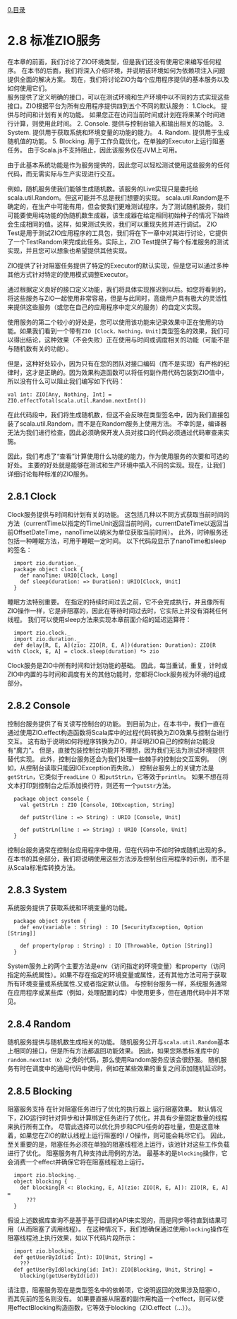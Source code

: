 [0.目录](../0.目录.md)
# 2.8 标准ZIO服务


在本章的前面，我们讨论了ZIO环境类型，但是我们还没有使用它来编写任何程序。 在本书的后面，我们将深入介绍环境，并说明该环境如何为依赖项注入问题提供全面的解决方案。
现在，我们将讨论ZIO为每个应用程序提供的基本服务以及如何使用它们。  
服务提供了定义明确的接口，可以在测试环境和生产环境中以不同的方式实现这些接口。ZIO根据平台为所有应用程序提供四到五个不同的默认服务：
1.Clock。 提供与时间和计划有关的功能。 如果您正在访问当前时间或计划在将来某个时间进行计算，则使用此时间。
2. Console. 提供与控制台输入和输出相关的功能。
3. System. 提供用于获取系统和环境变量的功能的能力。
4. Random. 提供用于生成随机值的功能。
5. Blocking. 用于工作负载优化，在单独的Executor上运行阻塞任务。 由于Scala.js不支持阻止，因此该服务仅在JVM上可用。


由于此基本系统功能是作为服务提供的，因此您可以轻松测试使用这些服务的任何代码，而无需实际与生产实现进行交互。

例如，随机服务使我们能够生成随机数。该服务的Live实现只是委托给scala.util.Random。但这可能并不总是我们想要的实现。 scala.util.Random是不确定的，在生产中可能有用，但会使我们更难测试程序。为了测试随机服务，我们可能要使用纯功能的伪随机数生成器，该生成器在给定相同初始种子的情况下始终会生成相同的值。这样，如果测试失败，我们可以重现失败并进行调试。
ZIO Test是用于测试ZIO应用程序的工具包，我们将在下一章中对其进行讨论，它提供了一个TestRandom来完成此任务。实际上，ZIO Test提供了每个标准服务的测试实现，并且您可以想象也希望提供其他实现。

ZIO提供了针对阻塞任务提供了特定的Executor的默认实现，但是您可以通过多种其他方式针对特定的使用模式调整Executor。

通过根据定义良好的接口定义功能，我们将具体实现推迟到以后。如您将看到的，将这些服务与ZIO一起使用非常容易，但是与此同时，高级用户具有极大的灵活性来提供这些服务（或您在自己的应用程序中定义的服务）的自定义实现。

使用服务的第二个较小的好处是，您可以使用该功能来记录效果中正在使用的功能。如果我们看到一个带有`ZIO [Clock，Nothing，Unit]`类型签名的效果，我们可以得出结论，这种效果（不会失败）正在使用与时间或调度相关的功能（可能不是与随机数有关的功能）。

但是，这种好处较小，因为只有在您的团队对接口编码（而不是实现）有严格的纪律时，这才是正确的。因为效果构造函数可以将任何副作用代码包装到ZIO值中，所以没有什么可以阻止我们编写如下代码：

```
val int: ZIO[Any, Nothing, Int] = ZIO.effectTotal(scala.util.Random.nextInt())
```

在此代码段中，我们将生成随机数，但这不会反映在类型签名中，因为我们直接包装了scala.util.Random，而不是在Random服务上使用方法。 不幸的是，编译器无法为我们进行检查，因此必须确保开发人员对接口的代码必须通过代码审查来实施。

因此，我们考虑了“查看”计算使用什么功能的能力，作为使用服务的次要和可选的好处。 主要的好处就是能够在测试和生产环境中插入不同的实现。现在，让我们详细讨论每种标准的ZIO服务。

## 2.8.1 Clock
Clock服务提供与时间和计划有关的功能。 这包括几种以不同方式获取当前时间的方法（currentTime以指定的TimeUnit返回当前时间，currentDateTime以返回当前OffsetDateTime，nanoTime以纳米为单位获取当前时间）。
此外，时钟服务还包括一种睡眠方法，可用于睡眠一定时间。
以下代码段显示了nanoTime和sleep的签名：
```
  import zio.duration._
  package object clock {
    def nanoTime: URIO[Clock, Long]
    def sleep(duration: => Duration): URIO[Clock, Unit]
  }
```

睡眠方法特别重要。 在指定的持续时间过去之前，它不会完成执行，并且像所有ZIO操作一样，它是非阻塞的，因此在等待时间过去时，它实际上并没有消耗任何线程。
我们可以使用sleep方法来实现本章前面介绍的延迟运算符：
```
  import zio.clock._
  import zio.duration._
  def delay[R, E, A](zio: ZIO[R, E, A])(duration: Duration): ZIO[R with Clock, E, A] = clock.sleep(duration) *> zio
```

Clock服务是ZIO中所有时间和计划功能的基础。 因此，每当重试，重复，计时或ZIO中内置的与时间和调度有关的其他功能时，您都将Clock服务视为环境的组成部分。

## 2.8.2 Console

控制台服务提供了有关读写控制台的功能。
到目前为止，在本书中，我们一直在通过使用ZIO.effect构造函数将Scala库中的过程代码转换为ZIO效果与控制台进行交互。 这有助于说明如何将程序转换为ZIO，并证明ZIO自己的控制台功能没有“魔力”。
但是，直接包装控制台功能并不理想，因为我们无法为测试环境提供替代实现。 此外，控制台服务还会为我们处理一些棘手的控制台交互案例。 （例如，从控制台读取只能因IOException而失败。）
控制台服务上的关键方法是`getStrLn`，它类似于`readLine（）`和`putStrLn`，它等效于`println`。 如果不想在将文本打印到控制台之后添加换行符，则还有一个`putStr`方法。
```
  package object console {
    val getStrLn : ZIO [Console, IOException, String]

    def putStr(line : => String) : URIO [Console, Unit]

    def putStrLn(line : => String) : URIO [Console, Unit]
  }
```
控制台服务通常在控制台应用程序中使用，但在代码中不如时钟或随机出现的多。
在本书的其余部分，我们将说明使用这些方法涉及控制台应用程序的示例，而不是从Scala标准库转换方法。

## 2.8.3 System
系统服务提供了获取系统和环境变量的功能。
```
  package object system {
    def env(variable : String) : IO [SecurityException, Option [String]]

    def property(prop : String) : IO [Throwable, Option [String]]
  }
```
System服务上的两个主要方法是env（访问指定的环境变量）和property（访问指定的系统属性）。如果不存在指定的环境变量或属性，还有其他方法可用于获取所有环境变量或系统属性.又或者指定默认值。
与控制台服务一样，系统服务通常在应用程序或某些库（例如，处理配置的库）中使用更多，但在通用代码中并不常见。

## 2.8.4 Random
随机服务提供与随机数生成相关的功能。 随机服务公开与`scala.util.Random`基本上相同的接口，但是所有方法都返回功能效果。 因此，如果您熟悉标准库中的`random.nextInt（6）`之类的代码，那么使用Random服务应该会很舒服。
随机服务有时在调度中的通用代码中使用，例如在某些效果的重复之间添加随机延迟时。
## 2.8.5 Blocking
阻塞服务支持 在针对阻塞任务进行了优化的执行器上 运行阻塞效果。 默认情况下，ZIO运行时针对异步和计算绑定任务进行了优化，并具有少量固定数量的线程来执行所有工作。
尽管此选择可以优化异步和CPU任务的吞吐量，但是这意味着，如果您在ZIO的默认线程上运行阻塞的I / O操作，则可能会耗尽它们。 因此，至关重要的是，阻塞任务必须在单独的阻塞线程池上运行，该池针对这些工作负载进行了优化。
阻塞服务有几种支持此用例的方法。
最基本的是`blocking`操作，它会消费一个effect并确保它将在阻塞线程池上运行。
```
  import zio.blocking._
  object blocking {
    def blocking[R <: Blocking, E, A](zio: ZIO[R, E, A]): ZIO[R, E, A] =
      ???
  }
```

假设上述数据库查询不是基于基于回调的API来实现的，而是同步等待直到结果可用（从而阻塞了调用线程）。 在这种情况下，我们想确保通过使用`blocking`操作在阻塞线程池上执行效果，如以下代码片段所示：

```
  import zio.blocking._
  def getUserById(id: Int): IO[Unit, String] =
    ???
  def getUserByIdBlocking(id: Int): ZIO[Blocking, Unit, String] =
    blocking(getUserById(id))
```

请注意，阻塞服务现在是类型签名中的依赖项，它说明返回的效果涉及阻塞IO，而其先前的签名则没有。
如果要直接从阻塞的副作用构造一个effect，则可以使用effectBlocking构造函数，它等效于blocking（ZIO.effect（...））。